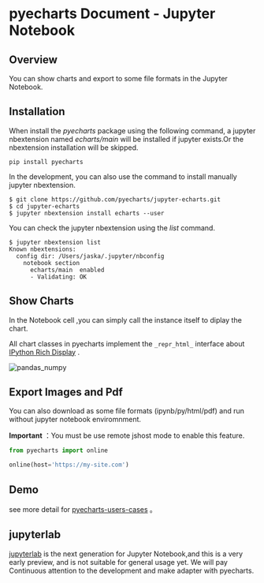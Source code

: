 # pyecharts Document - Jupyter Notebook

## Overview

You can show charts and export to some file formats in the Jupyter Notebook.

## Installation

When install the *pyecharts* package using the following command, a jupyter nbextension named *echarts/main* will be installed if jupyter exists.Or the nbextension installation will be skipped.

```shell
pip install pyecharts
```

In the development, you can also use the command to install manually jupyter nbextension.

```shell
$ git clone https://github.com/pyecharts/jupyter-echarts.git
$ cd jupyter-echarts
$ jupyter nbextension install echarts --user
```

You can check the jupyter nbextension using the *list* command.

```shell
$ jupyter nbextension list
Known nbextensions:
  config dir: /Users/jaska/.jupyter/nbconfig
    notebook section
      echarts/main  enabled 
      - Validating: OK
```



## Show Charts

In the Notebook cell ,you can simply call the instance itself to diplay the chart.

All chart classes in pyecharts implement the `_repr_html_` interface about [IPython Rich Display](http://ipython.readthedocs.io/en/stable/config/integrating.html#rich-display) .

![pandas_numpy](https://github.com/pyecharts/pyecharts/blob/master/images/pandas-numpy.png)

## Export Images and Pdf

You can also download as some file formats (ipynb/py/html/pdf) and run without jupyter notebook enviromnment.

**Important** ：You must be use remote jshost mode to enable this feature.

```python
from pyecharts import online

online(host='https://my-site.com')
```

## Demo

see more detail for [pyecharts-users-cases](https://github.com/pyecharts/pyecharts-users-cases) 。

## jupyterlab

[jupyterlab](https://github.com/jupyterlab/jupyterlab) is the next generation for Jupyter Notebook,and this is a very early preview, and is not suitable for general usage yet. We will pay Continuous attention to the development and make adapter with pyecharts.

